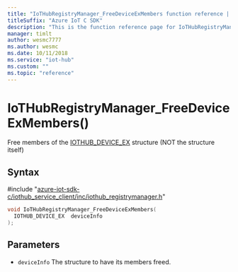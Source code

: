 ```yaml
---                             
title: "IoTHubRegistryManager_FreeDeviceExMembers function reference | Microsoft Docs" 
titleSuffix: "Azure IoT C SDK"            
description: "This is the function reference page for IoTHubRegistryManager_FreeDeviceExMembers() in the Azure IoT C SDK. This SDK is used with the Azure IoT Hub and Azure IoT Hub Device Provisioning Service"            
manager: timlt                 
author: wesmc7777              
ms.author: wesmc               
ms.date: 10/11/2018                    
ms.service: "iot-hub"             
ms.custom: ""                
ms.topic: "reference"        
---                            
```


# IoTHubRegistryManager_FreeDeviceExMembers()

Free members of the [IOTHUB_DEVICE_EX](../iothub-registrymanager-h.md#iothub_device_ex) structure (NOT the structure itself)

## Syntax

\#include "[azure-iot-sdk-c/iothub_service_client/inc/iothub_registrymanager.h](../iothub-registrymanager-h.md)"  
```C
void IoTHubRegistryManager_FreeDeviceExMembers(
  IOTHUB_DEVICE_EX  deviceInfo
);
```

## Parameters
* `deviceInfo` The structure to have its members freed.

